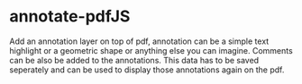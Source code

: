 # annotate-pdfJS
Add an annotation layer on top of pdf, annotation can be a simple text highlight or a geometric shape or anything else you can imagine. Comments can be also be added to the annotations. This data has to be saved seperately and can be used to display those annotations again on the pdf.

